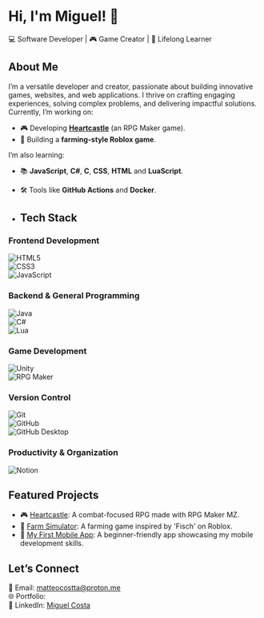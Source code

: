 # Hi, I'm Miguel! 👋  
💻 Software Developer | 🎮 Game Creator | 🌱 Lifelong Learner  

## About Me  
I’m a versatile developer and creator, passionate about building innovative games, websites, and web applications. I thrive on crafting engaging experiences, solving complex problems, and delivering impactful solutions.
Currently, I’m working on:
- 🎮 Developing **[Heartcastle](https://heartcastle.fandom.com/wiki/HeartCastle_Wiki)** (an RPG Maker game).  
- 🌾 Building a **farming-style Roblox game**.  

I’m also learning:
- 📚 **JavaScript**, **C#**, **C**, **CSS**, **HTML** and **LuaScript**.  
- 🛠️ Tools like **GitHub Actions** and **Docker**.

- ## Tech Stack  

### Frontend Development
![HTML5](https://img.shields.io/badge/-HTML5-orange?style=flat&logo=html5)  
![CSS3](https://img.shields.io/badge/-CSS3-blue?style=flat&logo=css3)  
![JavaScript](https://img.shields.io/badge/-JavaScript-yellow?style=flat&logo=javascript)  

### Backend & General Programming
![Java](https://img.shields.io/badge/-Java-red?style=flat&logo=java)  
![C#](https://img.shields.io/badge/-C%23-green?style=flat&logo=c-sharp)  
![Lua](https://img.shields.io/badge/-Lua-blue?style=flat&logo=lua)  

### Game Development
![Unity](https://img.shields.io/badge/-Unity-black?style=flat&logo=unity)  
![RPG Maker](https://img.shields.io/badge/-RPG%20Maker-purple?style=flat)  

### Version Control
![Git](https://img.shields.io/badge/-Git-orange?style=flat&logo=git)  
![GitHub](https://img.shields.io/badge/-GitHub-black?style=flat&logo=github)  
![GitHub Desktop](https://img.shields.io/badge/-GitHub%20Desktop-blue?style=flat&logo=github)  

### Productivity & Organization
![Notion](https://img.shields.io/badge/-Notion-black?style=flat&logo=notion)


## Featured Projects  
- 🎮 [Heartcastle](https://heartcastle.fandom.com/wiki/HeartCastle_Wiki): A combat-focused RPG made with RPG Maker MZ.  
- 🌾 [Farm Simulator](): A farming game inspired by 'Fisch' on Roblox.  
- 📱 [My First Mobile App](): A beginner-friendly app showcasing my mobile development skills.  

## Let’s Connect  
📧 Email: [matteocostta@proton.me](mailto:matteocostta@proton.me)  
🌐 Portfolio:                                                                
💼 LinkedIn: [Miguel Costa](https://www.linkedin.com/in/miguel-costa-6401b5341/)  
